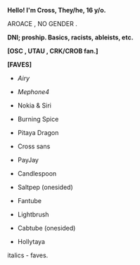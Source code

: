 **Hello! I'm Cross, They/he, 16 y/o.**

AROACE , NO GENDER .


**DNI; proship. Basics, racists, ableists, etc.**

**[OSC , UTAU , CRK/CROB fan.]**

**[FAVES]**
- *Airy*
- *Mephone4*
- Nokia & Siri
- Burning Spice
- Pitaya Dragon
- Cross sans

- PayJay
- Candlespoon
- Saltpep (onesided)
- Fantube
- Lightbrush
- Cabtube (onesided)
- Hollytaya

italics - faves.
